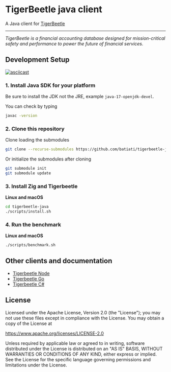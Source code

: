 # TigerBeetle java client

A Java client for [TigerBeetle](https://github.com/coilhq/tigerbeetle)

****

*TigerBeetle is a financial accounting database designed for mission-critical safety and performance to power the future of financial services.*

## Development Setup

[![asciicast](https://asciinema.org/a/518508.svg)](https://asciinema.org/a/518508)

### 1. Install Java SDK for your platform

Be sure to install the JDK not the JRE, example `java-17-openjdk-devel`.

You can check by typing
```bash
javac -version
```

### 2. Clone this repository

Clone loading the submodules

```bash
git clone --recurse-submodules https://github.com/batiati/tigerbeetle-java.git
```

Or initialize the submodules after cloning

```bash
git submodule init
git submodule update 
```
### 3. Install Zig and Tigerbeetle

**Linux and macOS**

```bash
cd tigerbeetle-java
./scripts/install.sh
```

### 4. Run the benchmark

**Linux and macOS**

```bash
./scripts/benchmark.sh
```

## Other clients and documentation

- [Tigerbeetle Node](https://github.com/coilhq/tigerbeetle-node)
- [Tigerbeetle Go](https://github.com/coilhq/tigerbeetle-go)
- [Tigerbeetle C#](https://github.com/batiati/tigerbeetle-dotnet)

## License

Licensed under the Apache License, Version 2.0 (the "License"); you may not use these files except in compliance with the License. You may obtain a copy of the License at

https://www.apache.org/licenses/LICENSE-2.0

Unless required by applicable law or agreed to in writing, software distributed under the License is distributed on an "AS IS" BASIS, WITHOUT WARRANTIES OR CONDITIONS OF ANY KIND, either express or implied. See the License for the specific language governing permissions and limitations under the License.
